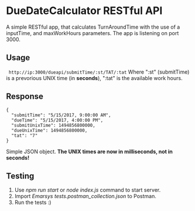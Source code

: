 # DueDateCalculator RESTful API
A simple RESTful app, that calculates TurnAroundTime with the use of a inputTime, and maxWorkHours parameters. The app is listening on port 3000. 

## Usage
``` http://ip:3000/dueapi/submitTime/:st/TAT/:tat```
Where ":st" (submitTime) is a prevorious UNIX time (in **seconds**), ":tat" is the available work hours.

## Response
```
{
  "submitTime": "5/15/2017, 9:00:00 AM",
  "dueTime": "5/15/2017, 4:00:00 PM",
  "submitUnixTime": 1494856800000,
  "dueUnixTime": 1494856800000,
  "tat": "7"
}
```
Simple JSON object. **The UNIX times are now in milliseconds, not in seconds!**

## Testing
1. Use *npm run start* or *node index.js* command to start server.
2. Import *Emarsys tests.postman_collection.json* to Postman.
3. Run the tests :)
